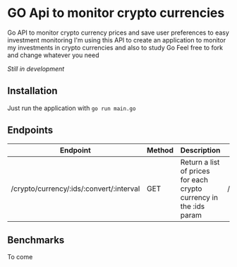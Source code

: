 # GO Api to monitor crypto currencies
Go API to monitor crypto currency prices and save user preferences to easy investment monitoring
I'm using this API to create an application to monitor my investments in crypto currencies and also to study Go
Feel free to fork and change whatever you need

*Still in development*


## Installation
Just run the application with `go run main.go`

## Endpoints

| Endpoint | Method | Description | Call Example
|--|--|--|--|
| /crypto/currency/:ids/:convert/:interval | GET | Return a list of prices for each crypto currency in the :ids param | /crypto/currency/BTC,ETH/BRL/1h

## Benchmarks
To come